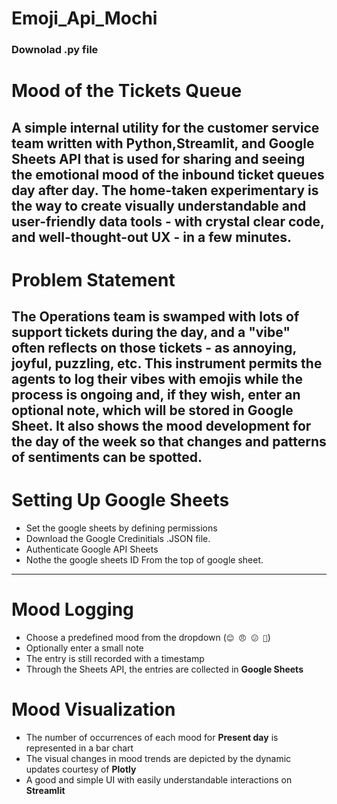 # Emoji_Api_Mochi

### Downolad .py file

# Mood of the Tickets Queue

A simple internal utility for the customer service team written with **Python**,**Streamlit**, and **Google Sheets API** that is used for sharing and seeing the emotional mood of the inbound ticket queues day after day.
The home-taken experimentary is the way to create visually understandable and user-friendly data tools - with crystal clear code, and well-thought-out UX - in a few minutes.
---
# Problem Statement

The Operations team is swamped with lots of support tickets during the day, and a "vibe" often reflects on those tickets - as annoying, joyful, puzzling, etc.
This instrument permits the agents to log their vibes with emojis while the process is ongoing and, if they wish, enter an optional note, which will be stored in Google Sheet. It also shows the mood development for the day of the week so that changes and patterns of sentiments can be spotted.
---
# Setting Up Google Sheets
- Set the google sheets by defining permissions
- Download the Google Credinitials .JSON file.
- Authenticate Google API Sheets
- Nothe the google sheets ID From the top of google sheet.
---
#  Mood Logging
- Choose a predefined mood from the dropdown (`😊 😠 😕 🎉`)
- Optionally enter a small note
- The entry is still recorded with a timestamp
- Through the Sheets API, the entries are collected in **Google Sheets**

# Mood Visualization
- The number of occurrences of each mood for **Present day** is represented in a bar chart
- The visual changes in mood trends are depicted by the dynamic updates courtesy of **Plotly**
- A good and simple UI with easily understandable interactions on **Streamlit**
